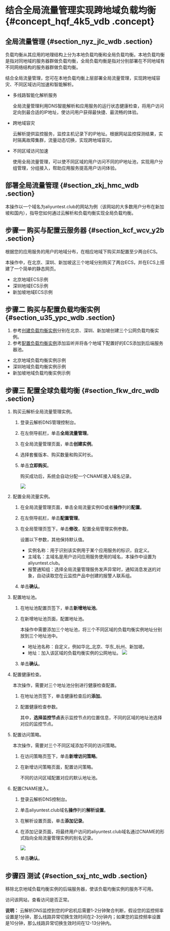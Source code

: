 # 结合全局流量管理实现跨地域负载均衡 {#concept_hqf_4k5_vdb .concept}

## 全局流量管理 {#section_nyz_jlc_wdb .section}

负载均衡从其应用的地理结构上分为本地负载均衡和全局负载均衡。本地负载均衡是指对同地域的服务器群做负载均衡，全局负载均衡是指对分别部署在不同地域有不同网络结构的服务器群做负载均衡。

结合全局流量管理，您可在本地负载均衡上层部署全局流量管理，实现跨地域容灾、不同区域访问加速和智能解析。

-   多线路智能化解析服务

    全局流量管理利用DNS智能解析和应用服务的运行状态健康检查，将用户访问定向到最合适的IP地址，使访问用户获得最快捷、最流畅的体验。

-   跨地域容灾

    云解析提供监控服务，监控主机记录下的IP地址。根据网站监控探测结果，实时隔离故障集群，流量动态切换，实现跨地域容灾。

-   不同区域访问加速

    使用全局流量管理，可以使不同区域的用户访问不同的IP地址池，实现用户分组管理，分组接入，帮助应用服务提高用户访问体验。


## 部署全局流量管理 {#section_zkj_hmc_wdb .section}

本操作以一个域名为aliyuntest.club的网站为例（该网站的大多数用户分布在新加坡和国内），指导您如何通过云解析和负载均衡实现全局负载均衡。

## 步骤一 购买与配置云服务器 {#section_kcf_wcv_y2b .section}

根据您的应用服务的用户的地域分布，在相应地域下购买并配置至少两台ECS。

本操作中，在北京、深圳、新加坡这三个地域分别购买了两台ECS，并在ECS上搭建了一个简单的静态网页。

-   北京地域ECS示例
-   深圳地域ECS示例
-   新加坡地域ECS示例

## 步骤二 购买与配置负载均衡实例 {#section_u35_ypc_wdb .section}

1.  参考[创建负载均衡实例](../../../../cn.zh-CN/用户指南（旧版，即将下线）/负载均衡实例/创建实例.md#)分别在北京、深圳、新加坡创建三个公网负载均衡实例。
2.  参考[配置负载均衡实例](../../../../cn.zh-CN/用户指南（旧版，即将下线）/负载均衡实例/管理实例.md#)添加监听并将各个地域下配置好的ECS添加到后端服务器池。

-   北京地域负载均衡实例示例
-   深圳地域负载均衡实例示例
-   新加坡地域负载均衡实例示例

## 步骤三 配置全球负载均衡 {#section_fkw_drc_wdb .section}

1.  购买云解析全局流量管理实例。
    1.  登录云解析DNS管理控制台。
    2.  在左侧导航栏，单击**全局流量管理**。
    3.  在全局流量管理页面，单击**创建实例**。
    4.  选择套餐版本、购买数量和购买时长。
    5.  单击**立即购买**。

        购买成功后，系统会自动分配一个CNAME接入域名记录。

        ![](http://static-aliyun-doc.oss-cn-hangzhou.aliyuncs.com/assets/img/15689/153552698210621_zh-CN.png)

2.  配置全局流量实例。
    1.  在全局流量管理页面，单击全局流量实例ID或者**操作**列的**配置**。
    2.  在左侧导航栏，单击**配置管理**。
    3.  在全局管理页签下，单击**修改**，配置全局管理实例参数。

        设置以下参数，其他保持默认值。

        -   实例名称：用于识别该实例用于某个应用服务的标识，自定义。
        -   主域名：主域名是用户访问应用服务使用的域名，本操作中设置为aliyuntest.club。
        -   报警通知组：选择全局流量管理服务发声异常时，通知消息发送的对象，自动读取您在云监控产品中创建的报警人联系组。
    4.  单击**确认**。
3.  配置地址池。
    1.  在地址池配置页签下，单击**新增地址池**。
    2.  在新增地址池页面，配置地址池。

        本操作中需要添加三个地址池，将三个不同区域的负载均衡实例地址分别放到三个地址池中。

        -   地址池名称：自定义，例如华北\_北京、华东\_杭州、新加坡。
        -   地址：加入该区域的负载均衡实例的公网地址。
        ![](http://static-aliyun-doc.oss-cn-hangzhou.aliyuncs.com/assets/img/15689/153552698310664_zh-CN.png)

    3.  单击**确认**。
4.  配置健康检查。

    本次操作，需要对三个地址池分别进行健康检查配置。

    1.  在地址池页签下，单击健康检查后的**添加**。
    2.  配置健康检查参数。

        其中，**选择监控节点**表示监控节点的位置信息，不同的区域的地址池选择对应的监控节点。

5.  配置访问策略。

    本次操作，需要对三个不同区域添加不同的访问策略。

    1.  在访问策略页签下，单击**新增访问策略**。
    2.  在新增访问策略页面，配置访问策略。

        不同的访问区域配置对应的默认地址池。

6.  配置CNAME接入。
    1.  登录云解析DNS控制台。
    2.  单击aliyuntest.club域名**操作**列的**解析设置**。
    3.  在解析设置页面，单击**添加记录**。
    4.  在添加记录页面，将最终用户访问的aliyuntest.club域名通过CNAME的形式指向全局流量管理实例的别名记录。

        ![](http://static-aliyun-doc.oss-cn-hangzhou.aliyuncs.com/assets/img/15689/153552698310688_zh-CN.png)

    5.  单击**确认**。

## 步骤四 测试 {#section_sxj_ntc_wdb .section}

移除北京地域负载均衡实例的后端服务器，使该负载均衡实例的服务不可用。

访问该网站，查看访问是否正常。

**说明：** 云解析DNS监控到您的IP宕机后需要1-2分钟聚合判断，假设您的监控频率设置是1分钟，那么线路异常切换生效时间在2-3分钟内；如果您的监控频率设置是10分钟，那么线路异常切换生效时间在12-13分钟内。

